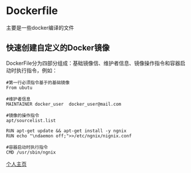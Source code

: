 # Dockerfile
主要是一些docker编译的文件
## 快速创建自定义的Docker镜像   
DockerFile分为四部分组成：基础镜像信、维护者信息、镜像操作指令和容器启动时执行指令，例如：
```
#第一行必须指令基于的基础镜像
From ubutu

#维护者信息
MAINTAINER docker_user  docker_user@mail.com

#镜像的操作指令
apt/sourcelist.list

RUN apt-get update && apt-get install -y ngnix 
RUN echo "\ndaemon off;">>/etc/ngnix/nignix.conf

#容器启动时执行指令
CMD /usr/sbin/ngnix
```
[个人主页](http://fingersnow.cn)
